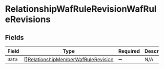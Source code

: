 # RelationshipWafRuleRevisionWafRuleRevisions


## Fields

| Field                                                                                           | Type                                                                                            | Required                                                                                        | Description                                                                                     |
| ----------------------------------------------------------------------------------------------- | ----------------------------------------------------------------------------------------------- | ----------------------------------------------------------------------------------------------- | ----------------------------------------------------------------------------------------------- |
| `Data`                                                                                          | [][RelationshipMemberWafRuleRevision](../../models/shared/relationshipmemberwafrulerevision.md) | :heavy_minus_sign:                                                                              | N/A                                                                                             |